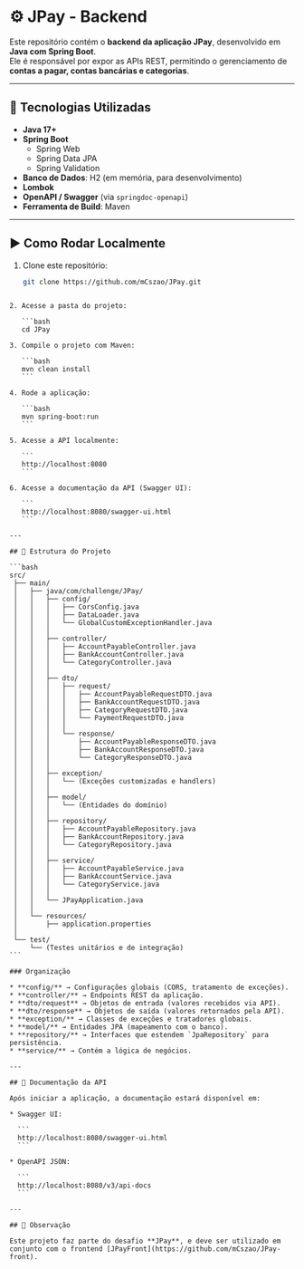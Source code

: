 # ⚙️ JPay - Backend

Este repositório contém o **backend da aplicação JPay**, desenvolvido em **Java com Spring Boot**.  
Ele é responsável por expor as APIs REST, permitindo o gerenciamento de **contas a pagar, contas bancárias e categorias**.

---

## 🚀 Tecnologias Utilizadas

- **Java 17+**  
- **Spring Boot**  
  - Spring Web  
  - Spring Data JPA  
  - Spring Validation  
- **Banco de Dados**: H2 (em memória, para desenvolvimento)  
- **Lombok**  
- **OpenAPI / Swagger** (via `springdoc-openapi`)  
- **Ferramenta de Build**: Maven  

---

## ▶️ Como Rodar Localmente

1. Clone este repositório:
   ```bash
   git clone https://github.com/mCszao/JPay.git
````

2. Acesse a pasta do projeto:

   ```bash
   cd JPay

3. Compile o projeto com Maven:

   ```bash
   mvn clean install
   ```

4. Rode a aplicação:

   ```bash
   mvn spring-boot:run
   ```

5. Acesse a API localmente:

   ```
   http://localhost:8080
   ```

6. Acesse a documentação da API (Swagger UI):

   ```
   http://localhost:8080/swagger-ui.html
   ```

---

## 📂 Estrutura do Projeto

```bash
src/
 ├── main/
 │   ├── java/com/challenge/JPay/
 │   │   ├── config/
 │   │   │   ├── CorsConfig.java
 │   │   │   ├── DataLoader.java
 │   │   │   └── GlobalCustomExceptionHandler.java
 │   │   │
 │   │   ├── controller/
 │   │   │   ├── AccountPayableController.java
 │   │   │   ├── BankAccountController.java
 │   │   │   └── CategoryController.java
 │   │   │
 │   │   ├── dto/
 │   │   │   ├── request/
 │   │   │   │   ├── AccountPayableRequestDTO.java
 │   │   │   │   ├── BankAccountRequestDTO.java
 │   │   │   │   ├── CategoryRequestDTO.java
 │   │   │   │   └── PaymentRequestDTO.java
 │   │   │   │
 │   │   │   └── response/
 │   │   │       ├── AccountPayableResponseDTO.java
 │   │   │       ├── BankAccountResponseDTO.java
 │   │   │       └── CategoryResponseDTO.java
 │   │   │
 │   │   ├── exception/
 │   │   │   └── (Exceções customizadas e handlers)
 │   │   │
 │   │   ├── model/
 │   │   │   └── (Entidades do domínio)
 │   │   │
 │   │   ├── repository/
 │   │   │   ├── AccountPayableRepository.java
 │   │   │   ├── BankAccountRepository.java
 │   │   │   └── CategoryRepository.java
 │   │   │
 │   │   ├── service/
 │   │   │   ├── AccountPayableService.java
 │   │   │   ├── BankAccountService.java
 │   │   │   └── CategoryService.java
 │   │   │
 │   │   └── JPayApplication.java
 │   │
 │   └── resources/
 │       ├── application.properties
 │
 └── test/
     └── (Testes unitários e de integração)
```

### Organização

* **config/** → Configurações globais (CORS, tratamento de exceções).
* **controller/** → Endpoints REST da aplicação.
* **dto/request** → Objetos de entrada (valores recebidos via API).
* **dto/response** → Objetos de saída (valores retornados pela API).
* **exception/** → Classes de exceções e tratadores globais.
* **model/** → Entidades JPA (mapeamento com o banco).
* **repository/** → Interfaces que estendem `JpaRepository` para persistência.
* **service/** → Contém a lógica de negócios.

---

## 📖 Documentação da API

Após iniciar a aplicação, a documentação estará disponível em:

* Swagger UI:

  ```
  http://localhost:8080/swagger-ui.html
  ```

* OpenAPI JSON:

  ```
  http://localhost:8080/v3/api-docs
  ```

---

## 📌 Observação

Este projeto faz parte do desafio **JPay**, e deve ser utilizado em conjunto com o frontend [JPayFront](https://github.com/mCszao/JPay-front).
